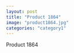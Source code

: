 ```yaml
---
layout: post
title: "Product 1864"
image: "product1864.jpg"
categories: "category1"
---
```

Product 1864
